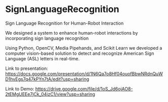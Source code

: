 # SignLanguageRecognition
Sign Language Recognition for Human-Robot Interaction

We designed a system to enhance human-robot interactions by incorporating sign language recognition

Using Python, OpenCV, Media Pipehands, and Scikit Learn we developed a computer vision-based solution to detect and recognize American Sign Language (ASL) letters in real-time.

Link to presentation: https://docs.google.com/presentation/d/1N6Qa7o8Hf04ouofBbwNRdnQuWD1hvEgs7q47kPYn7tA/edit?usp=sharing

Link to Demo: https://drive.google.com/file/d/1oS_Jd6ojAO8-2tEMgUEEe7jCk_04izC1/view?usp=sharing
